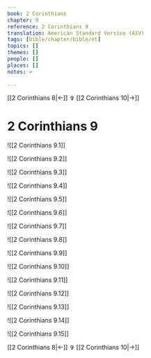 ```yaml
---
book: 2 Corinthians
chapter: 9
reference: 2 Corinthians 9
translation: American Standard Version (ASV)
tags: [bible/chapter/bible/nt]
topics: []
themes: []
people: []
places: []
notes: >
  
---
```


[[2 Corinthians 8|<-]] ✞ [[2 Corinthians 10|->]]

# 2 Corinthians 9

![[2 Corinthians 9.1]]

![[2 Corinthians 9.2]]

![[2 Corinthians 9.3]]

![[2 Corinthians 9.4]]

![[2 Corinthians 9.5]]

![[2 Corinthians 9.6]]

![[2 Corinthians 9.7]]

![[2 Corinthians 9.8]]

![[2 Corinthians 9.9]]

![[2 Corinthians 9.10]]

![[2 Corinthians 9.11]]

![[2 Corinthians 9.12]]

![[2 Corinthians 9.13]]

![[2 Corinthians 9.14]]

![[2 Corinthians 9.15]]

[[2 Corinthians 8|<-]] ✞ [[2 Corinthians 10|->]]
